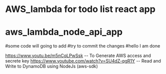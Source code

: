 # AWS_lambda for todo list react app
# aws_lambda_node_api_app
#some code will going to add
#try to commit the changes
#hello I am done

https://www.youtu.be/m5nCqLPwSsk -- To Generate AWS access and secrete key
 https://www.youtube.com/watch?v=SU4dZ-qgR1Y -- Read and Write to DynamoDB using NodeJs (aws-sdk)